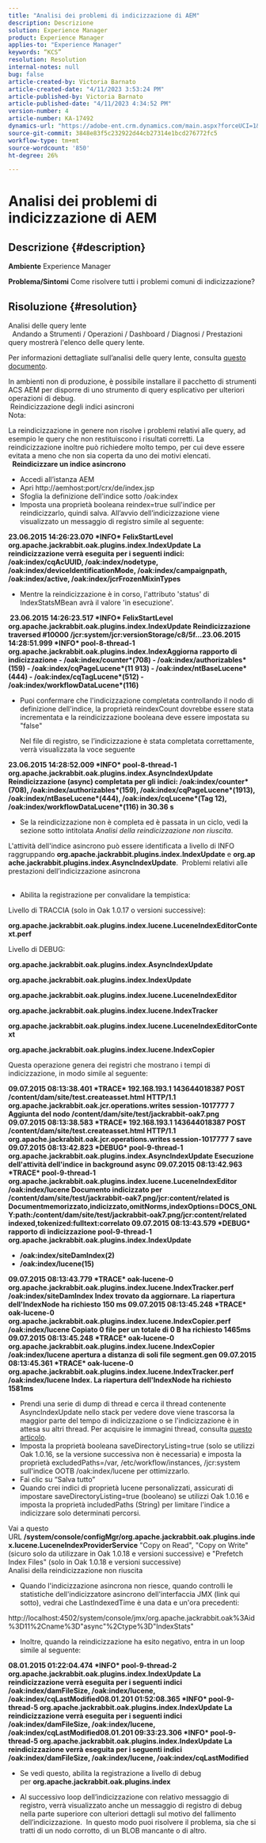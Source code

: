 ```yaml
---
title: "Analisi dei problemi di indicizzazione di AEM"
description: Descrizione
solution: Experience Manager
product: Experience Manager
applies-to: "Experience Manager"
keywords: “KCS”
resolution: Resolution
internal-notes: null
bug: false
article-created-by: Victoria Barnato
article-created-date: "4/11/2023 3:53:24 PM"
article-published-by: Victoria Barnato
article-published-date: "4/11/2023 4:34:52 PM"
version-number: 4
article-number: KA-17492
dynamics-url: "https://adobe-ent.crm.dynamics.com/main.aspx?forceUCI=1&pagetype=entityrecord&etn=knowledgearticle&id=8ef51dfc-80d8-ed11-a7c7-6045bd006d92"
source-git-commit: 3848e83f5c232922d44cb27314e1bcd276772fc5
workflow-type: tm+mt
source-wordcount: '850'
ht-degree: 26%

---
```


# Analisi dei problemi di indicizzazione di AEM

## Descrizione {#description}

<b>Ambiente</b>
Experience Manager


<b>Problema/Sintomi</b>
Come risolvere tutti i problemi comuni di indicizzazione?


## Risoluzione {#resolution}

Analisi delle query lente<br> 
Andando a Strumenti / Operazioni / Dashboard / Diagnosi / Prestazioni query mostrerà l&#39;elenco delle query lente.

Per informazioni dettagliate sull’analisi delle query lente, consulta [questo documento](https://experienceleague.adobe.com/docs/?lang=it#Troubleshooting%20indexing%20issues).

In ambienti non di produzione, è possibile installare il pacchetto di strumenti ACS AEM per disporre di uno strumento di query esplicativo per ulteriori operazioni di debug. <br> Reindicizzazione degli indici asincroni<br>
Nota:

La reindicizzazione in genere non risolve i problemi relativi alle query, ad esempio le query che non restituiscono i risultati corretti. La reindicizzazione inoltre può richiedere molto tempo, per cui deve essere evitata a meno che non sia coperta da uno dei motivi elencati. <br> 
<b>Reindicizzare un indice asincrono</b>

- Accedi all’istanza AEM
- Apri http://aemhost:port/crx/de/index.jsp
- Sfoglia la definizione dell&#39;indice sotto /oak:index
- Imposta una proprietà booleana reindex=true sull&#39;indice per reindicizzarlo, quindi salva. All’avvio dell’indicizzazione viene visualizzato un messaggio di registro simile al seguente:


<b>23.06.2015 14:26:23.070 \*INFO\* FelixStartLevel org.apache.jackrabbit.oak.plugins.index.IndexUpdate La reindicizzazione verrà eseguita per i seguenti indici: /oak:index/cqAcUUID, /oak:index/nodetype, /oak:index/deviceIdentificationMode, /oak:index/campaignpath, /oak:index/active, /oak:index/jcrFrozenMixinTypes</b>

- Mentre la reindicizzazione è in corso, l&#39;attributo &#39;status&#39; di IndexStatsMBean avrà il valore &#39;in esecuzione&#39;.

<b> 23.06.2015 14:26:23.517 \*INFO\* FelixStartLevel org.apache.jackrabbit.oak.plugins.index.IndexUpdate Reindicizzazione traversed #10000 /jcr:system/jcr:versionStorage/c8/5f...23.06.2015 14:28:51.999 \*INFO\* pool-8-thread-1 org.apache.jackrabbit.oak.plugins.index.IndexAggiorna rapporto di indicizzazione - /oak:index/counter\*(708) - /oak:index/authorizables\*(159) - /oak:index/cqPageLucene\*(11 913) - /oak:index/ntBaseLucene\*(444) - /oak:index/cqTagLucene\*(512) - /oak:index/workflowDataLucene\*(116)</b>
- Puoi confermare che l&#39;indicizzazione completata controllando il nodo di definizione dell&#39;indice, la proprietà reindexCount dovrebbe essere stata incrementata e la reindicizzazione booleana deve essere impostata su &quot;false&quot;

   Nel file di registro, se l’indicizzazione è stata completata correttamente, verrà visualizzata la voce seguente

<b>23.06.2015 14:28:52.009 \*INFO\* pool-8-thread-1 org.apache.jackrabbit.oak.plugins.index.AsyncIndexUpdate Reindicizzazione (async) completata per gli indici: /oak:index/counter\*(708), /oak:index/authorizables\*(159), /oak:index/cqPageLucene\*(1913), /oak:index/ntBaseLucene\*(444), /oak:index/cqLucene\*(Tag 12), /oak:index/workflowDataLucene\*(116) in 30.36 s</b>
- Se la reindicizzazione non è completa ed è passata in un ciclo, vedi la sezione sotto intitolata *Analisi della reindicizzazione non riuscita*.


L&#39;attività dell&#39;indice asincrono può essere identificata a livello di INFO raggruppando <b>org.apache.jackrabbit.plugins.index.IndexUpdate</b> e <b>org.apache.jackrabbit.plugins.index.AsyncIndexUpdate</b>.
 Problemi relativi alle prestazioni dell’indicizzazione asincrona<br> 
- Abilita la registrazione per convalidare la tempistica:


Livello di TRACCIA (solo in Oak 1.0.17 o versioni successive):

<b>org.apache.jackrabbit.oak.plugins.index.lucene.LuceneIndexEditorContext.perf</b>

Livello di DEBUG:

<b>org.apache.jackrabbit.oak.plugins.index.AsyncIndexUpdate</b>

<b>org.apache.jackrabbit.oak.plugins.index.IndexUpdate</b>

<b>org.apache.jackrabbit.oak.plugins.index.lucene.LuceneIndexEditor</b>

<b>org.apache.jackrabbit.oak.plugins.index.lucene.IndexTracker</b>

<b>org.apache.jackrabbit.oak.plugins.index.lucene.LuceneIndexEditorContext</b>

<b>org.apache.jackrabbit.oak.plugins.index.lucene.IndexCopier</b>

Questa operazione genera dei registri che mostrano i tempi di indicizzazione, in modo simile al seguente:

<b>09.07.2015 08:13:38.401 \*TRACE\* 192.168.193.1 143644018387 POST /content/dam/site/test.createasset.html HTTP/1.1 org.apache.jackrabbit.oak.jcr.operations.writes session-1017777 7 Aggiunta del nodo /content/dam/site/test/jackrabbit-oak7.png 09.07.2015 08:13:38.583 \*TRACE\* 192.168.193.1 143644018387 POST /content/dam/site/test.createasset.html HTTP/1.1 org.apache.jackrabbit.oak.jcr.operations.writes session-1017777 7 save 09.07.2015 08:13:42.823 \*DEBUG\* pool-9-thread-1 org.apache.jackrabbit.oak.plugins.index.AsyncIndexUpdate Esecuzione dell&#39;attività dell&#39;indice in background async 09.07.2015 08:13:42.963 \*TRACE\* pool-9-thread-1 org.apache.jackrabbit.oak.plugins.index.lucene.LuceneIndexEditor /oak:index/lucene Documento indicizzato per /content/dam/site/test/jackrabbit-oak7.png/jcr:content/related is Documentmemorizzato,indicizzato,omitNorms,indexOptions=DOCS_ONLY:path:/content/dam/site/test/jackrabbit-oak7.png/jcr:content/related indexed,tokenized:fulltext:correlato 09.07.2015 08:13:43.579 \*DEBUG\* rapporto di indicizzazione pool-9-thread-1 org.apache.jackrabbit.oak.plugins.index.IndexUpdate
- /oak:index/siteDamIndex(2)
- /oak:index/lucene(15)</b>

<b>09.07.2015 08:13:43.779 \*TRACE\* oak-lucene-0 org.apache.jackrabbit.oak.plugins.index.lucene.IndexTracker.perf /oak:index/siteDamIndex Index trovato da aggiornare. La riapertura dell&#39;IndexNode ha richiesto 150 ms 09.07.2015 08:13:45.248 \*TRACE\* oak-lucene-0 org.apache.jackrabbit.oak.plugins.index.lucene.IndexCopier.perf /oak:index/lucene Copiato 0 file per un totale di 0 B ha richiesto 1465ms 09.07.2015 08:13:45.248 \*TRACE\* oak-lucene-0 org.apache.jackrabbit.oak.plugins.index.lucene.IndexCopier /oak:index/lucene apertura a distanza di soli file segment.gen 09.07.2015 08:13:45.361 \*TRACE\* oak-lucene-0 org.apache.jackrabbit.oak.plugins.index.lucene.IndexTracker.perf /oak:index/lucene Index. La riapertura dell&#39;IndexNode ha richiesto 1581ms</b>

- Prendi una serie di dump di thread e cerca il thread contenente AsyncIndexUpdate nello stack per vedere dove viene trascorsa la maggior parte del tempo di indicizzazione o se l&#39;indicizzazione è in attesa su altri thread. Per acquisire le immagini thread, consulta [questo articolo](https://experienceleague.adobe.com/docs/experience-cloud-kcs/kbarticles/KA-17452.html?lang=it).
- Imposta la proprietà booleana saveDirectoryListing=true (solo se utilizzi Oak 1.0.16, se la versione successiva non è necessaria) e imposta la proprietà excludedPaths=/var, /etc/workflow/instances, /jcr:system sull&#39;indice OOTB /oak:index/lucene per ottimizzarlo.
- Fai clic su “Salva tutto”
- Quando crei indici di proprietà lucene personalizzati, assicurati di impostare saveDirectoryListing=true (booleano) se utilizzi Oak 1.0.16 e imposta la proprietà includedPaths (String) per limitare l&#39;indice a indicizzare solo determinati percorsi.


Vai a questo URL <b>/system/console/configMgr/org.apache.jackrabbit.oak.plugins.index.lucene.LuceneIndexProviderService</b> &quot;Copy on Read&quot;, &quot;Copy on Write&quot; (sicuro solo da utilizzare in Oak 1.0.18 e versioni successive) e &quot;Prefetch Index Files&quot; (solo in Oak 1.0.18 e versioni successive)
<br>Analisi della reindicizzazione non riuscita<br>
- Quando l&#39;indicizzazione asincrona non riesce, quando controlli le statistiche dell&#39;indicizzatore asincrono dell&#39;interfaccia JMX (link qui sotto), vedrai che LastIndexedTime è una data e un&#39;ora precedenti:


http://localhost:4502/system/console/jmx/org.apache.jackrabbit.oak%3Aid%3D11%2Cname%3D&quot;async&quot;%2Ctype%3D&quot;IndexStats&quot;

- Inoltre, quando la reindicizzazione ha esito negativo, entra in un loop simile al seguente:


<b>08.01.2015 01:22:04.474 \*INFO\* pool-9-thread-2 org.apache.jackrabbit.oak.plugins.index.IndexUpdate La reindicizzazione verrà eseguita per i seguenti indici /oak:index/damFileSize, /oak:index/lucene, /oak:index/cqLastModified08.01.201 01:52:08.365 \*INFO\* pool-9-thread-5 org.apache.jackrabbit.oak.plugins.index.IndexUpdate La reindicizzazione verrà eseguita per i seguenti indici /oak:index/damFileSize, /oak:index/lucene, /oak:index/cqLastModified08.01.201 09:33:23.306 \*INFO\* pool-9-thread-5 org.apache.jackrabbit.oak.plugins.index.IndexUpdate La reindicizzazione verrà eseguita per i seguenti indici /oak:index/damFileSize, /oak:index/lucene, /oak:index/cqLastModified</b>

- Se vedi questo, abilita la registrazione a livello di debug per <b>org.apache.jackrabbit.oak.plugins.index</b>


- Al successivo loop dell’indicizzazione con relativo messaggio di registro, verrà visualizzato anche un messaggio di registro di debug nella parte superiore con ulteriori dettagli sul motivo del fallimento dell’indicizzazione.  In questo modo puoi risolvere il problema, sia che si tratti di un nodo corrotto, di un BLOB mancante o di altro.

